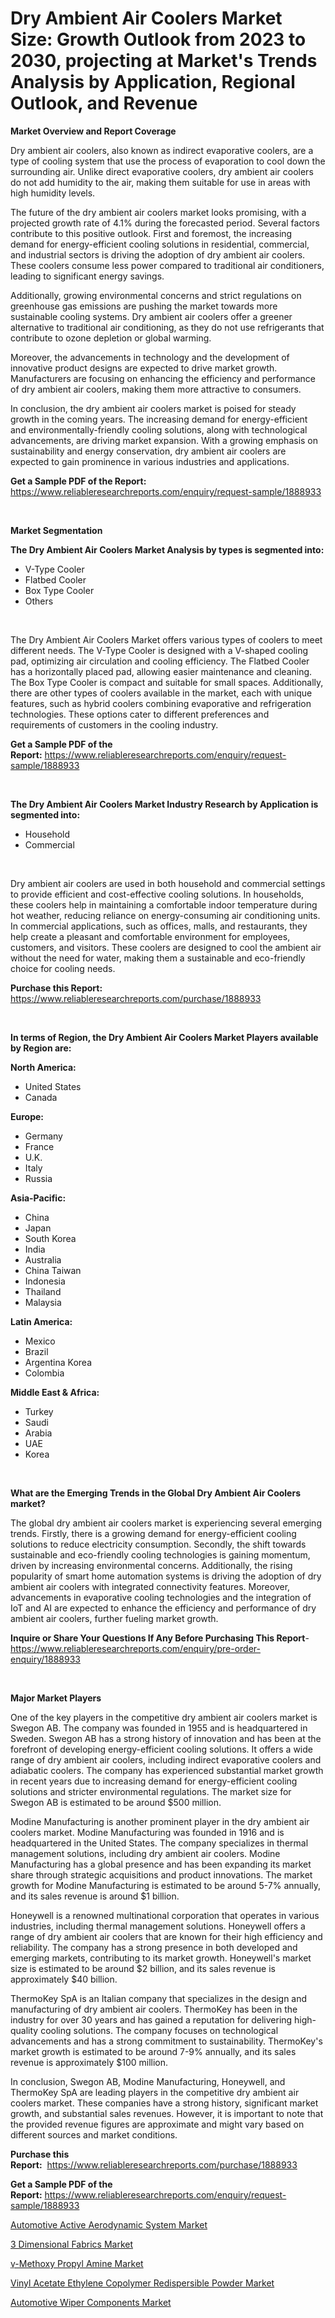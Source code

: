 <p><h1>Dry Ambient Air Coolers Market Size: Growth Outlook from 2023 to 2030, projecting at Market's Trends Analysis by Application, Regional Outlook, and Revenue</h1></p><p><strong>Market Overview and Report Coverage</strong></p>
<p><p>Dry ambient air coolers, also known as indirect evaporative coolers, are a type of cooling system that use the process of evaporation to cool down the surrounding air. Unlike direct evaporative coolers, dry ambient air coolers do not add humidity to the air, making them suitable for use in areas with high humidity levels.</p><p>The future of the dry ambient air coolers market looks promising, with a projected growth rate of 4.1% during the forecasted period. Several factors contribute to this positive outlook. First and foremost, the increasing demand for energy-efficient cooling solutions in residential, commercial, and industrial sectors is driving the adoption of dry ambient air coolers. These coolers consume less power compared to traditional air conditioners, leading to significant energy savings.</p><p>Additionally, growing environmental concerns and strict regulations on greenhouse gas emissions are pushing the market towards more sustainable cooling systems. Dry ambient air coolers offer a greener alternative to traditional air conditioning, as they do not use refrigerants that contribute to ozone depletion or global warming.</p><p>Moreover, the advancements in technology and the development of innovative product designs are expected to drive market growth. Manufacturers are focusing on enhancing the efficiency and performance of dry ambient air coolers, making them more attractive to consumers.</p><p>In conclusion, the dry ambient air coolers market is poised for steady growth in the coming years. The increasing demand for energy-efficient and environmentally-friendly cooling solutions, along with technological advancements, are driving market expansion. With a growing emphasis on sustainability and energy conservation, dry ambient air coolers are expected to gain prominence in various industries and applications.</p></p>
<p><strong>Get a Sample PDF of the Report:</strong> <a href="https://www.reliableresearchreports.com/enquiry/request-sample/1888933">https://www.reliableresearchreports.com/enquiry/request-sample/1888933</a></p>
<p>&nbsp;</p>
<p><strong>Market Segmentation</strong></p>
<p><strong>The Dry Ambient Air Coolers Market Analysis by types is segmented into:</strong></p>
<p><ul><li>V-Type Cooler</li><li>Flatbed Cooler</li><li>Box Type Cooler</li><li>Others</li></ul></p>
<p>&nbsp;</p>
<p><p>The Dry Ambient Air Coolers Market offers various types of coolers to meet different needs. The V-Type Cooler is designed with a V-shaped cooling pad, optimizing air circulation and cooling efficiency. The Flatbed Cooler has a horizontally placed pad, allowing easier maintenance and cleaning. The Box Type Cooler is compact and suitable for small spaces. Additionally, there are other types of coolers available in the market, each with unique features, such as hybrid coolers combining evaporative and refrigeration technologies. These options cater to different preferences and requirements of customers in the cooling industry.</p></p>
<p><strong>Get a Sample PDF of the Report:</strong>&nbsp;<a href="https://www.reliableresearchreports.com/enquiry/request-sample/1888933">https://www.reliableresearchreports.com/enquiry/request-sample/1888933</a></p>
<p>&nbsp;</p>
<p><strong>The Dry Ambient Air Coolers Market Industry Research by Application is segmented into:</strong></p>
<p><ul><li>Household</li><li>Commercial</li></ul></p>
<p>&nbsp;</p>
<p><p>Dry ambient air coolers are used in both household and commercial settings to provide efficient and cost-effective cooling solutions. In households, these coolers help in maintaining a comfortable indoor temperature during hot weather, reducing reliance on energy-consuming air conditioning units. In commercial applications, such as offices, malls, and restaurants, they help create a pleasant and comfortable environment for employees, customers, and visitors. These coolers are designed to cool the ambient air without the need for water, making them a sustainable and eco-friendly choice for cooling needs.</p></p>
<p><strong>Purchase this Report:</strong>&nbsp; <a href="https://www.reliableresearchreports.com/purchase/1888933">https://www.reliableresearchreports.com/purchase/1888933</a></p>
<p>&nbsp;</p>
<p><strong>In terms of Region, the Dry Ambient Air Coolers Market Players available by Region are:</strong></p>
<p>
    <p> <strong> North America: </strong>
        <ul>
            <li>United States</li>
            <li>Canada</li>
        </ul>
        </p> 
    <p> <strong> Europe: </strong>
        <ul>
            <li>Germany</li>
            <li>France</li>
            <li>U.K.</li>
            <li>Italy</li>
            <li>Russia</li>
        </ul>
        </p> 
    <p> <strong> Asia-Pacific: </strong>
        <ul>
            <li>China</li>
            <li>Japan</li>
            <li>South Korea</li>
            <li>India</li>
            <li>Australia</li>
            <li>China Taiwan</li>
            <li>Indonesia</li>
            <li>Thailand</li>
            <li>Malaysia</li>
        </ul>
        </p> 
    <p> <strong> Latin America: </strong>
        <ul>
            <li>Mexico</li>
            <li>Brazil</li>
            <li>Argentina Korea</li>
            <li>Colombia</li>
        </ul>
        </p> 
    <p> <strong> Middle East & Africa: </strong>
        <ul>
            <li>Turkey</li>
            <li>Saudi</li>
            <li>Arabia</li>
            <li>UAE</li>
            <li>Korea</li>
        </ul>
    </p>
    </p>
<p>&nbsp;</p>
<p><strong>What are the Emerging Trends in the Global Dry Ambient Air Coolers market?</strong></p>
<p><p>The global dry ambient air coolers market is experiencing several emerging trends. Firstly, there is a growing demand for energy-efficient cooling solutions to reduce electricity consumption. Secondly, the shift towards sustainable and eco-friendly cooling technologies is gaining momentum, driven by increasing environmental concerns. Additionally, the rising popularity of smart home automation systems is driving the adoption of dry ambient air coolers with integrated connectivity features. Moreover, advancements in evaporative cooling technologies and the integration of IoT and AI are expected to enhance the efficiency and performance of dry ambient air coolers, further fueling market growth.</p></p>
<p><strong>Inquire or Share Your Questions If Any Before Purchasing This Report</strong>- <a href="https://www.reliableresearchreports.com/enquiry/pre-order-enquiry/1888933">https://www.reliableresearchreports.com/enquiry/pre-order-enquiry/1888933</a></p>
<p>&nbsp;</p>
<p><strong>Major Market Players</strong></p>
<p><p>One of the key players in the competitive dry ambient air coolers market is Swegon AB. The company was founded in 1955 and is headquartered in Sweden. Swegon AB has a strong history of innovation and has been at the forefront of developing energy-efficient cooling solutions. It offers a wide range of dry ambient air coolers, including indirect evaporative coolers and adiabatic coolers. The company has experienced substantial market growth in recent years due to increasing demand for energy-efficient cooling solutions and stricter environmental regulations. The market size for Swegon AB is estimated to be around $500 million.</p><p>Modine Manufacturing is another prominent player in the dry ambient air coolers market. Modine Manufacturing was founded in 1916 and is headquartered in the United States. The company specializes in thermal management solutions, including dry ambient air coolers. Modine Manufacturing has a global presence and has been expanding its market share through strategic acquisitions and product innovations. The market growth for Modine Manufacturing is estimated to be around 5-7% annually, and its sales revenue is around $1 billion.</p><p>Honeywell is a renowned multinational corporation that operates in various industries, including thermal management solutions. Honeywell offers a range of dry ambient air coolers that are known for their high efficiency and reliability. The company has a strong presence in both developed and emerging markets, contributing to its market growth. Honeywell's market size is estimated to be around $2 billion, and its sales revenue is approximately $40 billion.</p><p>ThermoKey SpA is an Italian company that specializes in the design and manufacturing of dry ambient air coolers. ThermoKey has been in the industry for over 30 years and has gained a reputation for delivering high-quality cooling solutions. The company focuses on technological advancements and has a strong commitment to sustainability. ThermoKey's market growth is estimated to be around 7-9% annually, and its sales revenue is approximately $100 million.</p><p>In conclusion, Swegon AB, Modine Manufacturing, Honeywell, and ThermoKey SpA are leading players in the competitive dry ambient air coolers market. These companies have a strong history, significant market growth, and substantial sales revenues. However, it is important to note that the provided revenue figures are approximate and might vary based on different sources and market conditions.</p></p>
<p><strong>Purchase this Report:</strong>&nbsp;&nbsp;<a href="https://www.reliableresearchreports.com/purchase/1888933">https://www.reliableresearchreports.com/purchase/1888933</a></p>
<p></p>
<p><strong>Get a Sample PDF of the Report:</strong>&nbsp;<a href="https://www.reliableresearchreports.com/enquiry/request-sample/1888933">https://www.reliableresearchreports.com/enquiry/request-sample/1888933</a></p>
<p><p><a href="https://medium.com/@kevinbarnes75/automotive-active-aerodynamic-system-market-size-cagr-trends-2024-2030-8a36416d84e1">Automotive Active Aerodynamic System Market</a></p><p><a href="https://medium.com/@slanecode210/3-dimensional-fabrics-market-exploring-market-share-market-trends-and-future-growth-07e9f4852061">3 Dimensional Fabrics Market</a></p><p><a href="https://medium.com/@dowodis7877/gamma-methoxy-propyl-amine-market-competitive-analysis-market-trends-and-forecast-to-2030-62fdd361f6d6">γ-Methoxy Propyl Amine Market</a></p><p><a href="https://medium.com/@horlandkidd/vinyl-acetate-ethylene-copolymer-redispersible-powder-market-insight-market-trends-growth-9fac66836f5c">Vinyl Acetate Ethylene Copolymer Redispersible Powder Market</a></p><p><a href="https://medium.com/@olenwuckert56/automotive-wiper-components-market-insight-market-trends-growth-forecasted-from-2023-to-2030-f785fb5b2aff">Automotive Wiper Components Market</a></p></p>